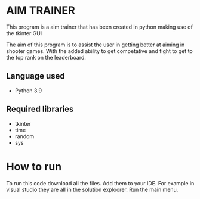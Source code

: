 # **AIM TRAINER**

This program is a aim trainer that has been created in python making use of the tkinter GUI

The aim of this program is to assist the user in getting better at aiming in shooter games. 
With the added ability to get competative and fight to get to the top rank on the leaderboard.


## Language used
- Python 3.9

## Required libraries
 - tkinter
 - time
 - random
 - sys

# How to run
To run this code download all the files.
Add them to your IDE. For example in visual studio they are all in the solution exploorer.
Run the main menu.

